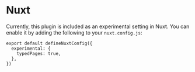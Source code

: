 # Nuxt

Currently, this plugin is included as an experimental setting in Nuxt. You can enable it by adding the following to your `nuxt.config.js`:

```ts{2-4} [nuxt.config.js]
export default defineNuxtConfig({
  experimental: {
    typedPages: true,
  },
})
```
